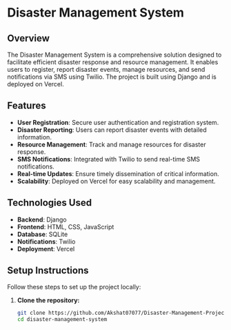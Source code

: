 # Disaster Management System

## Overview

The Disaster Management System is a comprehensive solution designed to facilitate efficient disaster response and resource management. It enables users to register, report disaster events, manage resources, and send notifications via SMS using Twilio. The project is built using Django and is deployed on Vercel.

## Features

- **User Registration**: Secure user authentication and registration system.
- **Disaster Reporting**: Users can report disaster events with detailed information.
- **Resource Management**: Track and manage resources for disaster response.
- **SMS Notifications**: Integrated with Twilio to send real-time SMS notifications.
- **Real-time Updates**: Ensure timely dissemination of critical information.
- **Scalability**: Deployed on Vercel for easy scalability and management.

## Technologies Used

- **Backend**: Django
- **Frontend**: HTML, CSS, JavaScript
- **Database**: SQLite
- **Notifications**: Twilio
- **Deployment**: Vercel

## Setup Instructions

Follow these steps to set up the project locally:

1. **Clone the repository:**
   ```bash
   git clone https://github.com/Akshat07077/Disaster-Management-Project.git
   cd disaster-management-system
